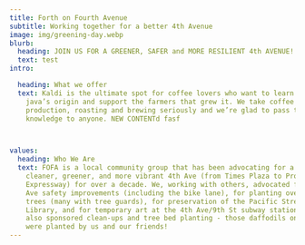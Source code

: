 ```yaml
---
title: Forth on Fourth Avenue
subtitle: Working together for a better 4th Avenue
image: img/greening-day.webp
blurb:
  heading: JOIN US FOR A GREENER, SAFER and MORE RESILIENT 4th AVENUE!
  text: test
intro:

  heading: What we offer
  text: Kaldi is the ultimate spot for coffee lovers who want to learn about their
    java’s origin and support the farmers that grew it. We take coffee
    production, roasting and brewing seriously and we’re glad to pass that
    knowledge to anyone. NEW CONTENTd fasf



values:
  heading: Who We Are
  text: FOFA is a local community group that has been advocating for a safer,
    cleaner, greener, and more vibrant 4th Ave (from Times Plaza to Prospect
    Expressway) for over a decade. We, working with others, advocated for 4th
    Ave safety improvements (including the bike lane), for planting over 100
    trees (many with tree guards), for preservation of the Pacific Street
    Library, and for temporary art at the 4th Ave/9th St subway station. We have
    also sponsored clean-ups and tree bed planting - those daffodils on 4th Ave
    were planted by us and our friends! 
---
```

